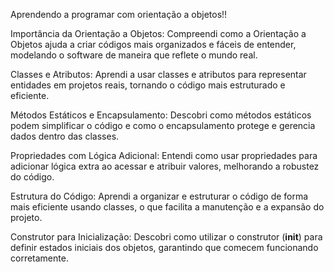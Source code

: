 Aprendendo a programar com orientação a objetos!!

Importância da Orientação a Objetos: Compreendi como a Orientação a Objetos ajuda a criar códigos mais organizados e fáceis de entender, modelando o software de maneira que reflete o mundo real.

Classes e Atributos: Aprendi a usar classes e atributos para representar entidades em projetos reais, tornando o código mais estruturado e eficiente.

Métodos Estáticos e Encapsulamento: Descobri como métodos estáticos podem simplificar o código e como o encapsulamento protege e gerencia dados dentro das classes.

Propriedades com Lógica Adicional: Entendi como usar propriedades para adicionar lógica extra ao acessar e atribuir valores, melhorando a robustez do código.

Estrutura do Código: Aprendi a organizar e estruturar o código de forma mais eficiente usando classes, o que facilita a manutenção e a expansão do projeto.

Construtor para Inicialização: Descobri como utilizar o construtor (__init__) para definir estados iniciais dos objetos, garantindo que comecem funcionando corretamente.
